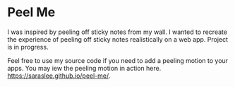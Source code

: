 # Peel Me


I was inspired by peeling off sticky notes from my wall.  I wanted to recreate the experience of peeling off sticky notes realistically on a web app.  Project is in progress.  


Feel free to use my source code if you need to add a peeling motion to your apps.  You may iew the peeling motion in action here.  
https://saraslee.github.io/peel-me/.
